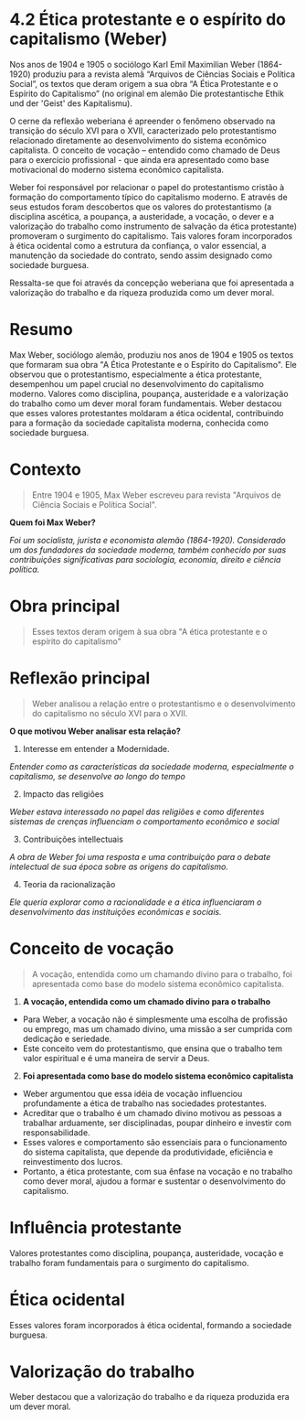 # 4.2 Ética protestante e o espírito do capitalismo (Weber)

Nos anos de 1904 e 1905 o sociólogo Karl Emil Maximilian Weber (1864-1920) produziu para a revista alemã “Arquivos de Ciências Sociais e Política Social”, os textos que deram origem a sua obra “A Ética Protestante e o Espírito do Capitalismo” (no original em alemão Die protestantische Ethik und der 'Geist' des Kapitalismu).

O cerne da reflexão weberiana é apreender o fenômeno observado na transição do século XVI para o XVII, caracterizado pelo protestantismo relacionado diretamente ao desenvolvimento do sistema econômico capitalista. O conceito de vocação – entendido como chamado de Deus para o exercício profissional - que ainda era apresentado como base motivacional do moderno sistema econômico capitalista.

Weber foi responsável por relacionar o papel do protestantismo cristão à formação do comportamento típico do capitalismo moderno. E através de seus estudos foram descobertos que os valores do protestantismo (a disciplina ascética, a poupança, a austeridade, a vocação, o dever e a valorização do trabalho como instrumento de salvação da ética protestante) promoveram o surgimento do capitalismo. Tais valores foram incorporados à ética ocidental como a estrutura da confiança, o valor essencial, a manutenção da sociedade do contrato, sendo assim designado como sociedade burguesa.

Ressalta-se que foi através da concepção weberiana que foi apresentada a valorização do trabalho e da riqueza produzida como um dever moral.

# Resumo

Max Weber, sociólogo alemão, produziu nos anos de 1904 e 1905 os textos que formaram sua obra "A Ética Protestante e o Espírito do Capitalismo". Ele observou que o protestantismo, especialmente a ética protestante, desempenhou um papel crucial no desenvolvimento do capitalismo moderno. Valores como disciplina, poupança, austeridade e a valorização do trabalho como um dever moral foram fundamentais. Weber destacou que esses valores protestantes moldaram a ética ocidental, contribuindo para a formação da sociedade capitalista moderna, conhecida como sociedade burguesa.

# Contexto

> Entre 1904 e 1905, Max Weber escreveu para revista "Arquivos de Ciência Sociais e Política Social".

**Quem foi Max Weber?**

*Foi um socialista, jurista e economista alemão (1864-1920). Considerado um dos fundadores da sociedade moderna, também conhecido por suas contribuições significativas para sociologia, economia, direito e ciência política.*


# Obra principal

> Esses textos deram origem à sua obra "A ética protestante e o espírito do capitalismo"

# Reflexão principal

> Weber analisou a relação entre o protestantismo e o desenvolvimento do capitalismo no século XVI para o XVII.

**O que motivou Weber analisar esta relação?**

1. Interesse em entender a Modernidade.
   
*Entender como as características da sociedade moderna, especialmente o capitalismo, se desenvolve ao longo do tempo*

2. Impacto das religiões

*Weber estava interessado no papel das religiões e como diferentes sistemas de crenças influenciam o comportamento econômico e social*

3. Contribuições intellectuais

*A obra de Weber foi uma resposta e uma contribuição para o debate intelectual de sua época sobre as origens do capitalismo.*

4. Teoria da racionalização

*Ele queria explorar como a racionalidade e a ética influenciaram o desenvolvimento das instituições econômicas e sociais.*

# Conceito de vocação

> A vocação, entendida como um chamando divino para o trabalho, foi apresentada como base do modelo sistema econômico capitalista.

1. **A vocação, entendida como um chamado divino para o trabalho**

- Para Weber, a vocação não é simplesmente uma escolha de profissão ou emprego, mas um chamado divino, uma missão a ser cumprida com dedicação e seriedade.
- Este conceito vem do protestantismo, que ensina que o trabalho tem valor espiritual e é uma maneira de servir a Deus.

2. **Foi apresentada como base do modelo sistema econômico capitalista**

- Weber argumentou que essa idéia de vocação influenciou profundamente a ética de trabalho nas sociedades protestantes.
- Acreditar que o trabalho é um chamado divino motivou as pessoas a trabalhar arduamente, ser disciplinadas, poupar dinheiro e investir com responsabilidade.
- Esses valores e comportamento são essenciais para o funcionamento do sistema capitalista, que depende da produtividade, eficiência e reinvestimento dos lucros.
- Portanto, a ética protestante, com sua ênfase na vocação e no trabalho como dever moral, ajudou a formar e sustentar o desenvolvimento do capitalismo.

# Influência protestante

Valores protestantes como disciplina, poupança, austeridade, vocação e trabalho foram fundamentais para o surgimento do capitalismo.

# Ética ocidental

Esses valores foram incorporados à ética ocidental, formando a sociedade burguesa.

# Valorização do trabalho

Weber destacou que a valorização do trabalho e da riqueza produzida era um dever moral.